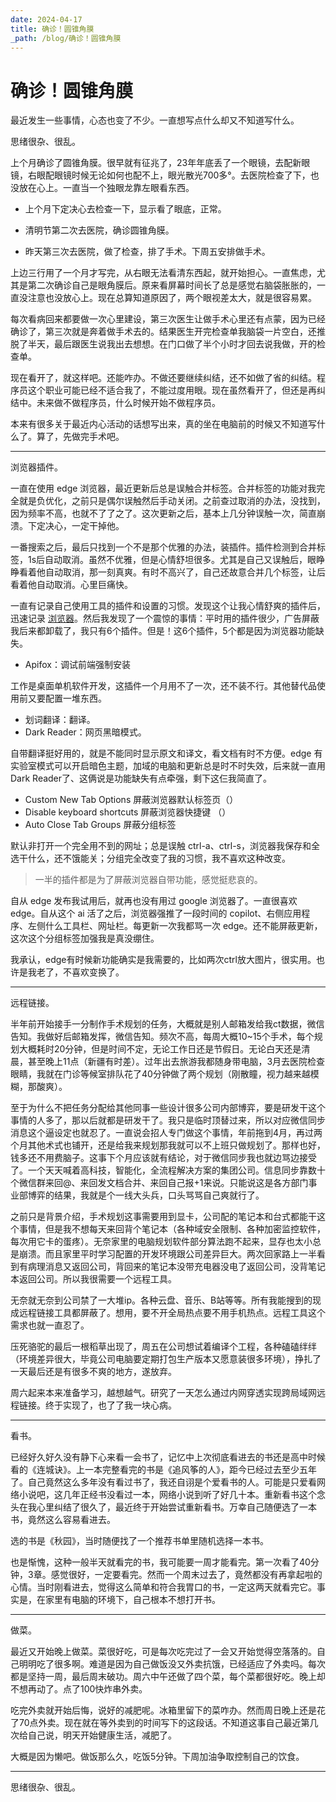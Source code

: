 ```yaml
---
date: 2024-04-17
title: 确诊！圆锥角膜
_path: /blog/确诊！圆锥角膜
---
```

# 确诊！圆锥角膜


最近发生一些事情，心态也变了不少。一直想写点什么却又不知道写什么。

思绪很杂、很乱。

上个月确诊了圆锥角膜。很早就有征兆了，23年年底丢了一个眼镜，去配新眼镜，右眼配眼镜时候无论如何也配不上，眼光散光700多°。去医院检查了下，也没放在心上。一直当一个独眼龙靠左眼看东西。

- 上个月下定决心去检查一下，显示看了眼底，正常。

- 清明节第二次去医院，确诊圆锥角膜。

- 昨天第三次去医院，做了检查，排了手术。下周五安排做手术。

上边三行用了一个月才写完，从右眼无法看清东西起，就开始担心。一直焦虑，尤其是第二次确诊自己是眼角膜后。原来看屏幕时间长了总是感觉右脑袋胀胀的，一直没注意也没放心上。现在总算知道原因了，两个眼视差太大，就是很容易累。

每次看病回来都要做一次心里建设，第三次医生让做手术心里还有点蒙，因为已经确诊了，第三次就是奔着做手术去的。结果医生开完检查单我脑袋一片空白，还推脱了半天，最后跟医生说我出去想想。在门口做了半个小时才回去说我做，开的检查单。

现在看开了，就这样吧。还能咋办。不做还要继续纠结，还不如做了省的纠结。程序员这个职业可能已经不适合我了，不能过度用眼。现在虽然看开了，但还是再纠结中。未来做不做程序员，什么时候开始不做程序员。

本来有很多关于最近内心活动的话想写出来，真的坐在电脑前的时候又不知道写什么了。算了，先做完手术吧。

---

浏览器插件。

一直在使用 edge 浏览器，最近更新后总是误触合并标签。合并标签的功能对我完全就是负优化，之前只是偶尔误触然后手动关闭。之前查过取消的办法，没找到，因为频率不高，也就不了了之了。这次更新之后，基本上几分钟误触一次，简直崩溃。下定决心，一定干掉他。

一番搜索之后，最后只找到一个不是那个优雅的办法，装插件。插件检测到合并标签，1s后自动取消。虽然不优雅，但是心情舒坦很多。尤其是自己又误触后，眼睁睁看着他自动取消，那一刻真爽。有时不高兴了，自己还故意合并几个标签，让后看着他自动取消。心里巨痛快。

一直有记录自己使用工具的插件和设置的习惯。发现这个让我心情舒爽的插件后，迅速记录 [浏览器](https://blog.beyondxin.top/%E8%BD%AF%E4%BB%B6%E8%AE%BE%E7%BD%AE/%E6%B5%8F%E8%A7%88%E5%99%A8.html)。然后我发现了一个震惊的事情：平时用的插件很少，广告屏蔽我后来都卸载了，我只有6个插件。但是！这6个插件，5个都是因为浏览器功能缺失。

- Apifox：调试前端强制安装

工作是桌面单机软件开发，这插件一个月用不了一次，还不装不行。其他替代品使用前又要配置一堆东西。

- 划词翻译：翻译。
- Dark Reader：网页黑暗模式。

自带翻译挺好用的，就是不能同时显示原文和译文，看文档有时不方便。edge 有实验室模式可以开启暗色主题，加域的电脑和更新总是时不时失效，后来就一直用Dark Reader了、这俩说是功能缺失有点牵强，剩下这仨我简直了。

- Custom New Tab Options 屏蔽浏览器默认标签页（）
- Disable keyboard shortcuts 屏蔽浏览器快捷键 （）
- Auto Close Tab Groups 屏蔽分组标签

默认非打开一个完全用不到的网址；总是误触 ctrl-a、ctrl-s，浏览器我保存和全选干什么，还不饿能关；分组完全改变了我的习惯，我不喜欢这种改变。

> 一半的插件都是为了屏蔽浏览器自带功能，感觉挺悲哀的。

自从 edge 发布我试用后，就再也没有用过 google 浏览器了。一直很喜欢 edge。自从这个 ai 活了之后，浏览器强推了一段时间的 copilot、右侧应用程序、左侧什么工具栏、网址栏。每更新一次我都骂一次 edge。还不能屏蔽更新，这次这个分组标签加强我是真没绷住。

我承认，edge有时候新功能确实是我需要的，比如两次ctrl放大图片，很实用。也许是我老了，不喜欢变换了。

---

远程链接。

半年前开始接手一分制作手术规划的任务，大概就是别人邮箱发给我ct数据，微信告知。我做好后邮箱发挥，微信告知。频次不高，每周大概10~15个手术，每个规划大概耗时20分钟，但是时间不定，无论工作日还是节假日。无论白天还是清晨，甚至晚上11点（新疆有时差）。过年出去旅游我都随身带电脑，3月去医院检查眼睛，我就在门诊等候室排队花了40分钟做了两个规划（刚散瞳，视力越来越模糊，那酸爽）。

至于为什么不把任务分配给其他同事一些设计很多公司内部博弈，要是研发干这个事情的人多了，那以后就都是研发干了。我只是临时顶替过来，所以对应微信同步消息这个逼设定也就忍了。一直说会招人专门做这个事情，年前拖到4月，再过两个月其他术式也铺开，还是给我来规划那我就可以不上班只做规划了。那样也好，钱多还不用费脑子。这事下个月应该就有结论，对于微信同步我也就边骂边接受了。一个天天喊着高科技，智能化，全流程解决方案的集团公司。信息同步靠数十个微信群来回@、来回发文档合并、来回自己报+1来说。只能说这是各方部门事业部博弈的结果，我就是个一线大头兵，口头骂骂自己爽就行了。

之前只是背景介绍，手术规划这事需要用到显卡，公司配的笔记本和台式都能干这个事情，但是我不想每天来回背个笔记本（各种域安全限制、各种加密监控软件，每次用它卡的蛋疼）。无奈家里的电脑规划软件部分算法跑不起来，显存也太小总是崩溃。而且家里平时学习配置的开发环境跟公司差异巨大。两次回家路上一半看到有病理消息又返回公司，背回来的笔记本没带充电器没电了返回公司，没背笔记本返回公司。所以我很需要一个远程工具。

无奈就无奈到公司禁了一大堆ip。各种云盘、音乐、B站等等。所有我能搜到的现成远程链接工具都屏蔽了。想用，要不开全局热点要不用手机热点。远程工具这个需求也就一直忍了。

压死骆驼的最后一根稻草出现了，周五在公司想试着编译个工程，各种磕磕绊绊（环境差异很大，毕竟公司电脑要定期打包生产版本又愿意装很多环境），挣扎了一天最后还是有很多不爽的地方，遂放弃。

周六起来本来准备学习，越想越气。研究了一天怎么通过内网穿透实现跨局域网远程链接。终于实现了，也了了我一块心病。

---

看书。

已经好久好久没有静下心来看一会书了，记忆中上次彻底看进去的书还是高中时候看的《连城诀》。上一本完整看完的书是《追风筝的人》，距今已经过去至少五年了。自己竟然这么多年没有看过书了，我还自诩是个爱看书的人。可能是只爱看网络小说吧，这几年正经书没看过一本，网络小说到听了好几十本。重新看书这个念头在我心里纠结了很久了，最近终于开始尝试重新看书。万幸自己随便选了一本书，竟然这么容易看进去。

选的书是《秋园》，当时随便找了一个推荐书单里随机选择一本书。

也是惭愧，这种一般半天就看完的书，我可能要一周才能看完。第一次看了40分钟，3章。感觉很好，一定要看完。然而一个周末过去了，竟然都没有再拿起啦的心情。当时刚看进去，觉得这么简单和符合我胃口的书，一定这两天就看完它。事实是，在家里有电脑的环境下，自己根本不想打开书。

---

做菜。

最近又开始晚上做菜。菜很好吃，可是每次吃完过了一会又开始觉得空落落的。自己明明吃了很多啊。难道是因为自己做饭没又外卖抗饿，已经适应了外卖吗。每次都是坚持一周，最后周末破功。周六中午还做了四个菜，每个菜都很好吃。晚上却不想再动了。点了100快炸串外卖。

吃完外卖就开始后悔，说好的减肥呢。冰箱里留下的菜咋办。然而周日晚上还是花了70点外卖。现在就在等外卖到的时间写下的这段话。不知道这事自己最近第几次给自己说，明天开始健康生活，减肥了。

大概是因为懒吧。做饭那么久，吃饭5分钟。下周加油争取控制自己的饮食。

---

思绪很杂、很乱。






